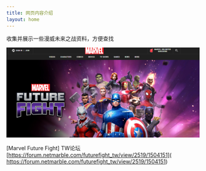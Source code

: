 ```yaml
---
title: 网页内容介绍
layout: home
---
```






收集并展示一些漫威未来之战资料，方便查找

![image-20220502175759161](./images/introduce.jpg)



[Marvel Future Fight] TW论坛  [https://forum.netmarble.com/futurefight_tw/view/2519/1504151]( https://forum.netmarble.com/futurefight_tw/view/2519/1504151)
